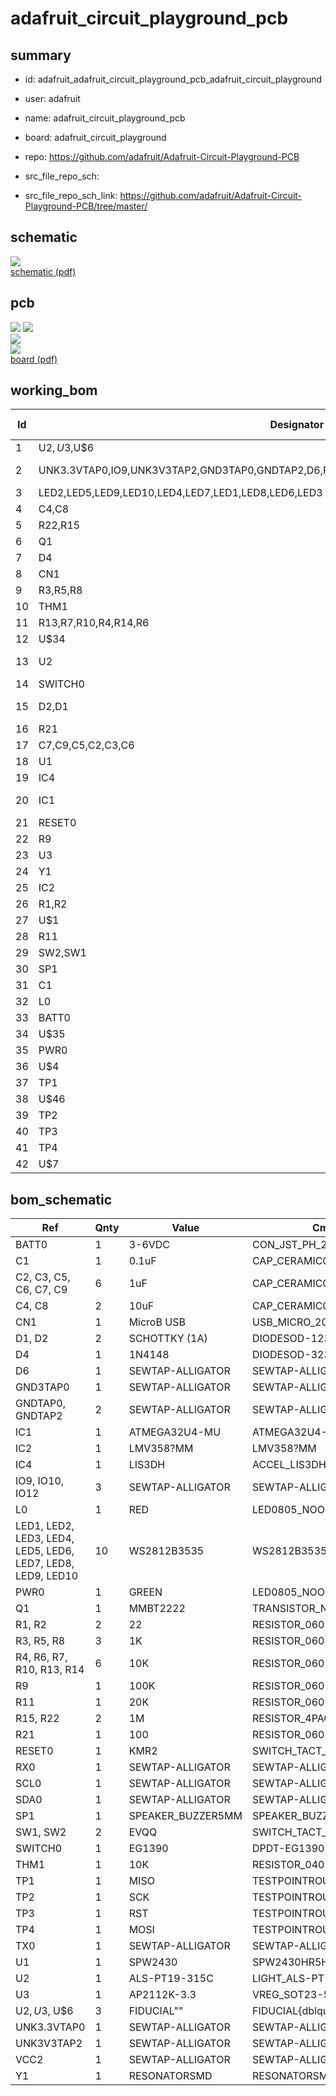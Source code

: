 # adafruit_circuit_playground_pcb
 
## summary 
* id: adafruit_adafruit_circuit_playground_pcb_adafruit_circuit_playground
* user: adafruit
* name: adafruit_circuit_playground_pcb
* board: adafruit_circuit_playground
* repo: https://github.com/adafruit/Adafruit-Circuit-Playground-PCB



* src_file_repo_sch: 
* src_file_repo_sch_link: https://github.com/adafruit/Adafruit-Circuit-Playground-PCB/tree/master/

## schematic  
![](working_schematic_600.png)  
[schematic (pdf)](working_schematic.pdf)  

## pcb  
![](working_3d_600.png) 
![](working_3d_front_600.png)  
![](working_3d_back_600.png)  
![](working_600.png)  
[board (pdf)](working.pdf)  

## working_bom
| Id | Designator | Footprint | Quantity | Designation | Supplier and ref |  | None | 
| --- | --- | --- | --- | --- | --- | --- | --- | 
| 1 | U$2,U$3,U$6 | FIDUCIAL_1MM | 3 | FIDUCIAL" |  |  | [''] | 
| 2 | UNK3.3VTAP0,IO9,UNK3V3TAP2,GND3TAP0,GNDTAP2,D6,RX0,SDA0,IO10,VCC2,GNDTAP0,IO12,TX0,SCL0 | SEWALLI | 14 | SEWTAP-ALLIGATOR |  |  | [''] | 
| 3 | LED2,LED5,LED9,LED10,LED4,LED7,LED1,LED8,LED6,LED3 | LED3535 | 10 | WS2812B3535 |  |  | [''] | 
| 4 | C4,C8 | 0805-NO | 2 | 10uF |  |  | [''] | 
| 5 | R22,R15 | RESPACK_4X0603_NO | 2 | 1M |  |  | [''] | 
| 6 | Q1 | SOT23-WIDE | 1 | MMBT2222 |  |  | [''] | 
| 7 | D4 | SOD-323 | 1 | 1N4148 |  |  | [''] | 
| 8 | CN1 | 4UCONN_20329_V2 | 1 | MicroB USB |  |  | [''] | 
| 9 | R3,R5,R8 | 0603-NO | 3 | 1K |  |  | [''] | 
| 10 | THM1 | _0402 | 1 | 10K |  |  | [''] | 
| 11 | R13,R7,R10,R4,R14,R6 | 0603-NO | 6 | 10K |  |  | [''] | 
| 12 | U$34 | CPLAYFRONT | 1 |  |  |  | [''] | 
| 13 | U2 | ALS-PT19-315C | 1 | ALS-PT19-315C |  |  | [''] | 
| 14 | SWITCH0 | EG1390 | 1 | EG1390 |  |  | [''] | 
| 15 | D2,D1 | SOD-123 | 2 | SCHOTTKY (1A) |  |  | [''] | 
| 16 | R21 | 0603-NO | 1 | 100 |  |  | [''] | 
| 17 | C7,C9,C5,C2,C3,C6 | 0603-NO | 6 | 1uF |  |  | [''] | 
| 18 | U1 | SPW2430HR5H-B | 1 | SPW2430 |  |  | [''] | 
| 19 | IC4 | LGA16_3X3MM | 1 | LIS3DH |  |  | [''] | 
| 20 | IC1 | TQFN44_7MM | 1 | ATMEGA32U4-MU |  |  | [''] | 
| 21 | RESET0 | BTN_KMR2_4.6X2.8 | 1 | KMR2 |  |  | [''] | 
| 22 | R9 | 0603-NO | 1 | 100K |  |  | [''] | 
| 23 | U3 | SOT23-5 | 1 | AP2112K-3.3 |  |  | [''] | 
| 24 | Y1 | RESONATOR-SMD | 1 | 8MHz |  |  | [''] | 
| 25 | IC2 | MSOP08 | 1 | LMV358MM |  |  | [''] | 
| 26 | R1,R2 | 0603-NO | 2 | 22 |  |  | [''] | 
| 27 | U$1 | SYMBOL_MINUS | 1 |  |  |  | [''] | 
| 28 | R11 | 0603-NO | 1 | 20K |  |  | [''] | 
| 29 | SW2,SW1 | EVQ-Q2_SMALLER | 2 | EVQQ |  |  | [''] | 
| 30 | SP1 | BUZZER_SMT_5MM | 1 | 8MM |  |  | [''] | 
| 31 | C1 | 0603-NO | 1 | 0.1uF |  |  | [''] | 
| 32 | L0 | CHIPLED_0805_NOOUTLINE | 1 | RED |  |  | [''] | 
| 33 | BATT0 | JSTPH2 | 1 | 3-6VDC |  |  | [''] | 
| 34 | U$35 | SYMBOL_PLUS | 1 |  |  |  | [''] | 
| 35 | PWR0 | CHIPLED_0805_NOOUTLINE | 1 | GREEN |  |  | [''] | 
| 36 | U$4 | FLORAMED | 1 |  |  |  | [''] | 
| 37 | TP1 | TESTPOINT_ROUND_1.5MM | 1 | MISO |  |  | [''] | 
| 38 | U$46 | CPLAYBACK | 1 |  |  |  | [''] | 
| 39 | TP2 | TESTPOINT_ROUND_1.5MM | 1 | SCK |  |  | [''] | 
| 40 | TP3 | TESTPOINT_ROUND_1.5MM | 1 | RST |  |  | [''] | 
| 41 | TP4 | TESTPOINT_ROUND_1.5MM | 1 | MOSI |  |  | [''] | 
| 42 | U$7 | PCBFEAT-REV-040 | 1 |  |  |  | [''] | 


## bom_schematic
| Ref | Qnty | Value | Cmp name | Footprint | Description | Vendor | DNP | 
| --- | --- | --- | --- | --- | --- | --- | --- | 
| BATT0 | 1 | 3-6VDC | CON_JST_PH_2PIN | working:JSTPH2 |  |  |  | 
| C1 | 1 | 0.1uF | CAP_CERAMIC0603_NO | working:0603-NO |  |  |  | 
| C2, C3, C5, C6, C7, C9 | 6 | 1uF | CAP_CERAMIC0603_NO | working:0603-NO |  |  |  | 
| C4, C8 | 2 | 10uF | CAP_CERAMIC0805-NOOUTLINE | working:0805-NO |  |  |  | 
| CN1 | 1 | MicroB USB | USB_MICRO_20329_V2 | working:4UCONN_20329_V2 |  |  |  | 
| D1, D2 | 2 | SCHOTTKY (1A) | DIODESOD-123 | working:SOD-123 |  |  |  | 
| D4 | 1 | 1N4148 | DIODESOD-323 | working:SOD-323 |  |  |  | 
| D6 | 1 | SEWTAP-ALLIGATOR | SEWTAP-ALLIGATOR | working:SEWALLI |  |  |  | 
| GND3TAP0 | 1 | SEWTAP-ALLIGATOR | SEWTAP-ALLIGATOR | working:SEWALLI |  |  |  | 
| GNDTAP0, GNDTAP2 | 2 | SEWTAP-ALLIGATOR | SEWTAP-ALLIGATOR | working:SEWALLI |  |  |  | 
| IC1 | 1 | ATMEGA32U4-MU | ATMEGA32U4-MU | working:TQFN44_7MM |  |  |  | 
| IC2 | 1 | LMV358?MM | LMV358?MM | working:MSOP08 |  |  |  | 
| IC4 | 1 | LIS3DH | ACCEL_LIS3DHTR | working:LGA16_3X3MM |  |  |  | 
| IO9, IO10, IO12 | 3 | SEWTAP-ALLIGATOR | SEWTAP-ALLIGATOR | working:SEWALLI |  |  |  | 
| L0 | 1 | RED | LED0805_NOOUTLINE | working:CHIPLED_0805_NOOUTLINE |  |  |  | 
| LED1, LED2, LED3, LED4, LED5, LED6, LED7, LED8, LED9, LED10 | 10 | WS2812B3535 | WS2812B3535 | working:LED3535 |  |  |  | 
| PWR0 | 1 | GREEN | LED0805_NOOUTLINE | working:CHIPLED_0805_NOOUTLINE |  |  |  | 
| Q1 | 1 | MMBT2222 | TRANSISTOR_NPNWIDE | working:SOT23-WIDE |  |  |  | 
| R1, R2 | 2 | 22 | RESISTOR_0603_NOOUT | working:0603-NO |  |  |  | 
| R3, R5, R8 | 3 | 1K | RESISTOR_0603_NOOUT | working:0603-NO |  |  |  | 
| R4, R6, R7, R10, R13, R14 | 6 | 10K | RESISTOR_0603_NOOUT | working:0603-NO |  |  |  | 
| R9 | 1 | 100K | RESISTOR_0603_NOOUT | working:0603-NO |  |  |  | 
| R11 | 1 | 20K | RESISTOR_0603_NOOUT | working:0603-NO |  |  |  | 
| R15, R22 | 2 | 1M | RESISTOR_4PACK_NO | working:RESPACK_4X0603_NO |  |  |  | 
| R21 | 1 | 100 | RESISTOR_0603_NOOUT | working:0603-NO |  |  |  | 
| RESET0 | 1 | KMR2 | SWITCH_TACT_SMT4.6X2.8 | working:BTN_KMR2_4.6X2.8 |  |  |  | 
| RX0 | 1 | SEWTAP-ALLIGATOR | SEWTAP-ALLIGATOR | working:SEWALLI |  |  |  | 
| SCL0 | 1 | SEWTAP-ALLIGATOR | SEWTAP-ALLIGATOR | working:SEWALLI |  |  |  | 
| SDA0 | 1 | SEWTAP-ALLIGATOR | SEWTAP-ALLIGATOR | working:SEWALLI |  |  |  | 
| SP1 | 1 | SPEAKER_BUZZER5MM | SPEAKER_BUZZER5MM | working:BUZZER_SMT_5MM |  |  |  | 
| SW1, SW2 | 2 | EVQQ | SWITCH_TACT_SMT_EVQQ2_SMALL | working:EVQ-Q2_SMALLER |  |  |  | 
| SWITCH0 | 1 | EG1390 | DPDT-EG1390 | working:EG1390 |  |  |  | 
| THM1 | 1 | 10K | RESISTOR_0402 | working:_0402 |  |  |  | 
| TP1 | 1 | MISO | TESTPOINTROUND1.5MM | working:TESTPOINT_ROUND_1.5MM |  |  |  | 
| TP2 | 1 | SCK | TESTPOINTROUND1.5MM | working:TESTPOINT_ROUND_1.5MM |  |  |  | 
| TP3 | 1 | RST | TESTPOINTROUND1.5MM | working:TESTPOINT_ROUND_1.5MM |  |  |  | 
| TP4 | 1 | MOSI | TESTPOINTROUND1.5MM | working:TESTPOINT_ROUND_1.5MM |  |  |  | 
| TX0 | 1 | SEWTAP-ALLIGATOR | SEWTAP-ALLIGATOR | working:SEWALLI |  |  |  | 
| U1 | 1 | SPW2430 | SPW2430HR5H-B | working:SPW2430HR5H-B |  |  |  | 
| U2 | 1 | ALS-PT19-315C | LIGHT_ALS-PT19-315C | working:ALS-PT19-315C |  |  |  | 
| U3 | 1 | AP2112K-3.3 | VREG_SOT23-5 | working:SOT23-5 |  |  |  | 
| U$2, U$3, U$6 | 3 | FIDUCIAL"" | FIDUCIAL{dblquote}{dblquote} | working:FIDUCIAL_1MM |  |  |  | 
| UNK3.3VTAP0 | 1 | SEWTAP-ALLIGATOR | SEWTAP-ALLIGATOR | working:SEWALLI |  |  |  | 
| UNK3V3TAP2 | 1 | SEWTAP-ALLIGATOR | SEWTAP-ALLIGATOR | working:SEWALLI |  |  |  | 
| VCC2 | 1 | SEWTAP-ALLIGATOR | SEWTAP-ALLIGATOR | working:SEWALLI |  |  |  | 
| Y1 | 1 | RESONATORSMD | RESONATORSMD | working:RESONATOR-SMD |  |  |  | 



